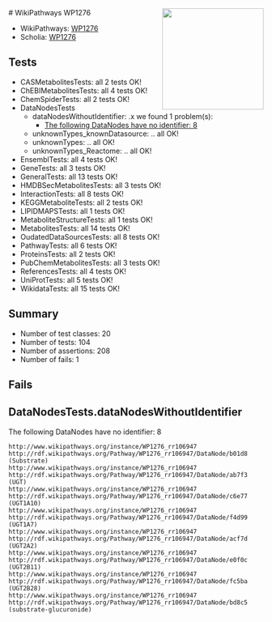 <img style="float: right; width: 200px" src="https://upload.wikimedia.org/wikipedia/commons/thumb/8/83/Wplogo_with_text_500.png/640px-Wplogo_with_text_500.png" />
# WikiPathways WP1276

* WikiPathways: [WP1276](https://wikipathways.org/pathways/WP1276)
* Scholia: [WP1276](https://scholia.toolforge.org/wikipathways/WP1276)
## Tests
* CASMetabolitesTests: all 2 tests OK!
* ChEBIMetabolitesTests: all 4 tests OK!
* ChemSpiderTests: all 2 tests OK!
* DataNodesTests
    * dataNodesWithoutIdentifier: .x we found 1 problem(s):
        * [The following DataNodes have no identifier: 8](#d2d32fa7)
    * unknownTypes_knownDatasource: .. all OK!
    * unknownTypes: .. all OK!
    * unknownTypes_Reactome: .. all OK!
* EnsemblTests: all 4 tests OK!
* GeneTests: all 3 tests OK!
* GeneralTests: all 13 tests OK!
* HMDBSecMetabolitesTests: all 3 tests OK!
* InteractionTests: all 8 tests OK!
* KEGGMetaboliteTests: all 2 tests OK!
* LIPIDMAPSTests: all 1 tests OK!
* MetaboliteStructureTests: all 1 tests OK!
* MetabolitesTests: all 14 tests OK!
* OudatedDataSourcesTests: all 8 tests OK!
* PathwayTests: all 6 tests OK!
* ProteinsTests: all 2 tests OK!
* PubChemMetabolitesTests: all 3 tests OK!
* ReferencesTests: all 4 tests OK!
* UniProtTests: all 5 tests OK!
* WikidataTests: all 15 tests OK!


## Summary

* Number of test classes: 20
* Number of tests: 104
* Number of assertions: 208
* Number of fails: 1

## Fails

<a name="d2d32fa7" />

## DataNodesTests.dataNodesWithoutIdentifier

The following DataNodes have no identifier: 8
```
http://www.wikipathways.org/instance/WP1276_rr106947 http://rdf.wikipathways.org/Pathway/WP1276_rr106947/DataNode/b01d8 (Substrate)
http://www.wikipathways.org/instance/WP1276_rr106947 http://rdf.wikipathways.org/Pathway/WP1276_rr106947/DataNode/ab7f3 (UGT)
http://www.wikipathways.org/instance/WP1276_rr106947 http://rdf.wikipathways.org/Pathway/WP1276_rr106947/DataNode/c6e77 (UGT1A10)
http://www.wikipathways.org/instance/WP1276_rr106947 http://rdf.wikipathways.org/Pathway/WP1276_rr106947/DataNode/f4d99 (UGT1A7)
http://www.wikipathways.org/instance/WP1276_rr106947 http://rdf.wikipathways.org/Pathway/WP1276_rr106947/DataNode/acf7d (UGT2A2)
http://www.wikipathways.org/instance/WP1276_rr106947 http://rdf.wikipathways.org/Pathway/WP1276_rr106947/DataNode/e0f0c (UGT2B11)
http://www.wikipathways.org/instance/WP1276_rr106947 http://rdf.wikipathways.org/Pathway/WP1276_rr106947/DataNode/fc5ba (UGT2B28)
http://www.wikipathways.org/instance/WP1276_rr106947 http://rdf.wikipathways.org/Pathway/WP1276_rr106947/DataNode/bd8c5 (substrate-glucuronide)
```

